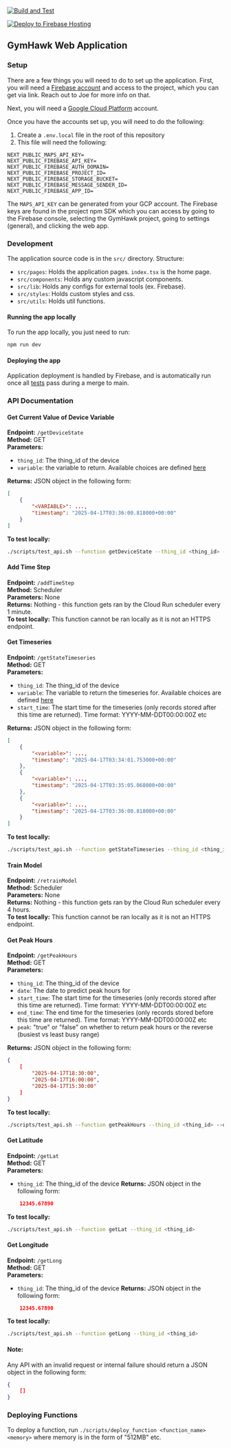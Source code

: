 [![Build and Test](https://github.com/ECESeniorDesign24-25/gymhawkapp/actions/workflows/firebase-hosting-pull-request.yml/badge.svg)](https://github.com/ECESeniorDesign24-25/gymhawkapp/actions/workflows/firebase-hosting-pull-request.yml)

[![Deploy to Firebase Hosting](https://github.com/ECESeniorDesign24-25/gymhawkapp/actions/workflows/firebase-hosting-merge.yml/badge.svg)](https://github.com/ECESeniorDesign24-25/gymhawkapp/actions/workflows/firebase-hosting-merge.yml)

## GymHawk Web Application

### Setup
There are a few things you will need to do to set up the application. First, you will need a [Firebase account](https://firebase.google.com/) and access to the project, which you can get via link. Reach out to Joe for more info on that.

Next, you will need a [Google Cloud Platform](https://console.cloud.google.com/) account.

Once you have the accounts set up, you will need to do the following:
1. Create a `.env.local` file in the root of this repository
2. This file will need the following:
```
NEXT_PUBLIC_MAPS_API_KEY=
NEXT_PUBLIC_FIREBASE_API_KEY=
NEXT_PUBLIC_FIREBASE_AUTH_DOMAIN=
NEXT_PUBLIC_FIREBASE_PROJECT_ID=
NEXT_PUBLIC_FIREBASE_STORAGE_BUCKET=
NEXT_PUBLIC_FIREBASE_MESSAGE_SENDER_ID=
NEXT_PUBLIC_FIREBASE_APP_ID=
```

The `MAPS_API_KEY` can be generated from your GCP account. The Firebase keys are found in the project npm SDK which you can access by going to the Firebase console, selecting the GymHawk project, going to settings (general), and clicking the web app.

### Development
The application source code is in the `src/` directory. Structure:

- `src/pages`: Holds the application pages. `index.tsx` is the home page.
- `src/components`: Holds any custom javascript components.
- `src/lib`: Holds any configs for external tools (ex. Firebase).
- `src/styles`: Holds custom styles and css.
- `src/utils`: Holds util functions.

#### Running the app locally
To run the app locally, you just need to run:
```bash
npm run dev
```

#### Deploying the app
Application deployment is handled by Firebase, and is automatically run once all [tests](functions/test_api.py) pass during a merge to main.

### API Documentation

#### Get Current Value of Device Variable
**Endpoint:** `/getDeviceState`  
**Method:** GET  
**Parameters:**
- `thing_id`: The thing_id of the device  
- `variable`: the variable to return. Available choices are defined [here](variables.md)

**Returns:** JSON object in the following form:
```json
[
    {
        "<VARIABLE>": ...,
        "timestamp": "2025-04-17T03:36:00.818000+00:00"
    }
]
```

**To test locally:**
```bash
./scripts/test_api.sh --function getDeviceState --thing_id <thing_id> --variable <variable>
```

#### Add Time Step
**Endpoint:** `/addTimeStep`  
**Method:** Scheduler  
**Parameters:** None  
**Returns:** Nothing - this function gets ran by the Cloud Run scheduler every 1 minute.  
**To test locally:** This function cannot be ran locally as it is not an HTTPS endpoint.

#### Get Timeseries
**Endpoint:** `/getStateTimeseries`  
**Method:** GET  
**Parameters:**
- `thing_id`: The thing_id of the device
- `variable`: The variable to return the timeseries for. Available choices are defined [here](variables.md)
- `start_time`: The start time for the timeseries (only records stored after this time are returned). Time format: YYYY-MM-DDT00:00:00Z etc

**Returns:** JSON object in the following form:
```json
[
    {
        "<variable>": ...,
        "timestamp": "2025-04-17T03:34:01.753000+00:00"
    },
    {
        "<variable>": ...,
        "timestamp": "2025-04-17T03:35:05.068000+00:00"
    },
    {
        "<variable>": ...,
        "timestamp": "2025-04-17T03:36:00.818000+00:00"
    }
]
```

**To test locally:**
```bash
./scripts/test_api.sh --function getStateTimeseries --thing_id <thing_id> --variable <variable> --start_time <start_time>
```

#### Train Model
**Endpoint:** `/retrainModel`  
**Method:** Scheduler  
**Parameters:** None  
**Returns:** Nothing - this function gets ran by the Cloud Run scheduler every 4 hours.  
**To test locally:** This function cannot be ran locally as it is not an HTTPS endpoint.

#### Get Peak Hours
**Endpoint:** `/getPeakHours`  
**Method:** GET  
**Parameters:**
- `thing_id`: The thing_id of the device
- `date`: The date to predict peak hours for
- `start_time`: The start time for the timeseries (only records stored after this time are returned). Time format: YYYY-MM-DDT00:00:00Z etc
- `end_time`: The end time for the timeseries (only records stored before this time are returned). Time format: YYYY-MM-DDT00:00:00Z etc
- `peak`: "true" or "false" on whether to return peak hours or the reverse (busiest vs least busy range)

**Returns:** JSON object in the following form:
```json
{
    [
        "2025-04-17T18:30:00",
        "2025-04-17T16:00:00",
        "2025-04-17T15:30:00"
    ]
}
```

**To test locally:**
```bash
./scripts/test_api.sh --function getPeakHours --thing_id <thing_id> --date <date> --start_time <start_time> --end_time <end_time> --peak <peak>
```

#### Get Latitude
**Endpoint:** `/getLat`  
**Method:** GET  
**Parameters:**
- `thing_id`: The thing_id of the device
**Returns:** JSON object in the following form:
```json
    12345.67890
```

**To test locally:**
```bash
./scripts/test_api.sh --function getLat --thing_id <thing_id>
```

#### Get Longitude
**Endpoint:** `/getLong`  
**Method:** GET  
**Parameters:**
- `thing_id`: The thing_id of the device
**Returns:** JSON object in the following form:
```json
    12345.67890
```

**To test locally:**
```bash
./scripts/test_api.sh --function getLong --thing_id <thing_id>
```

#### Note:
Any API with an invalid request or internal failure should return a JSON object in the following form:
```json
{
    []
}
```


### Deploying Functions
To deploy a function, run `./scripts/deploy_function <function_name> <memory>` where memory is in the form of "512MB" etc.